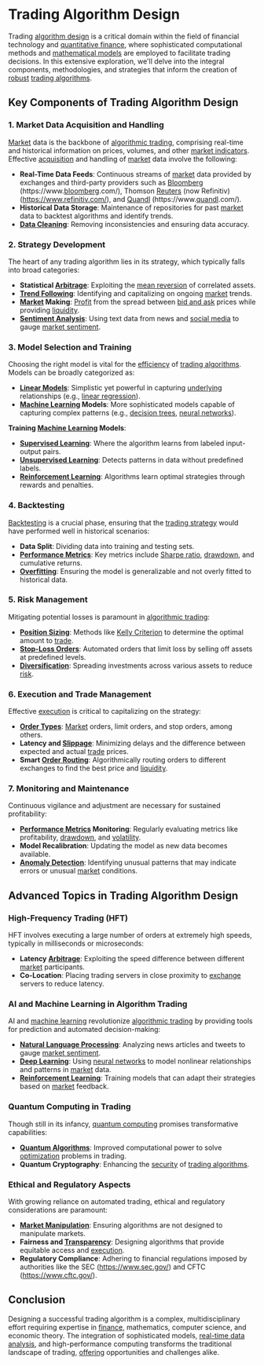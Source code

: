 # Trading Algorithm Design

Trading [algorithm design](../a/algorithm_design.md) is a critical domain within the field of financial technology and [quantitative finance](../q/quantitative_finance.md), where sophisticated computational methods and [mathematical models](../m/mathematical_models_in_trading.md) are employed to facilitate trading decisions. In this extensive exploration, we'll delve into the integral components, methodologies, and strategies that inform the creation of [robust](../r/robust.md) [trading algorithms](../t/trading_algorithms.md).

## Key Components of Trading Algorithm Design

### 1. Market Data Acquisition and Handling
[Market](../m/market.md) data is the backbone of [algorithmic trading](../a/algorithmic_trading.md), comprising real-time and historical information on prices, volumes, and other [market indicators](../m/market_indicators.md). Effective [acquisition](../a/acquisition.md) and handling of [market](../m/market.md) data involve the following:

- **Real-Time Data Feeds**: Continuous streams of [market](../m/market.md) data provided by exchanges and third-party providers such as [Bloomberg](../b/bloomberg.md) (https://www.[bloomberg](../b/bloomberg.md).com/), Thomson [Reuters](../r/reuters.md) (now Refinitiv) (https://www.refinitiv.com/), and [Quandl](../q/quandl.md) (https://www.[quandl](../q/quandl.md).com/).
- **Historical Data Storage**: Maintenance of repositories for past [market](../m/market.md) data to backtest algorithms and identify trends.
- **[Data Cleaning](../d/data_cleaning.md)**: Removing inconsistencies and ensuring data accuracy.

### 2. Strategy Development
The heart of any trading algorithm lies in its strategy, which typically falls into broad categories:

- **Statistical [Arbitrage](../a/arbitrage.md)**: Exploiting the [mean reversion](../m/mean_reversion.md) of correlated assets.
- **[Trend Following](../t/trend_following.md)**: Identifying and capitalizing on ongoing [market](../m/market.md) trends.
- **[Market](../m/market.md) Making**: [Profit](../p/profit.md) from the spread between [bid and ask](../b/bid_and_ask.md) prices while providing [liquidity](../l/liquidity.md).
- **[Sentiment Analysis](../s/sentiment_analysis.md)**: Using text data from news and [social media](../s/social_media.md) to gauge [market sentiment](../m/market_sentiment.md).

### 3. Model Selection and Training
Choosing the right model is vital for the [efficiency](../e/efficiency.md) of [trading algorithms](../t/trading_algorithms.md). Models can be broadly categorized as:

- **[Linear Models](../l/linear_models_in_trading.md)**: Simplistic yet powerful in capturing [underlying](../u/underlying.md) relationships (e.g., [linear regression](../l/linear_regression.md)).
- **[Machine Learning](../m/machine_learning.md) Models**: More sophisticated models capable of capturing complex patterns (e.g., [decision trees](../d/decision_trees.md), [neural networks](../n/neural_networks_in_trading.md)).

**Training [Machine Learning](../m/machine_learning.md) Models**:
- **[Supervised Learning](../s/supervised_learning.md)**: Where the algorithm learns from labeled input-output pairs.
- **[Unsupervised Learning](../u/unsupervised_learning.md)**: Detects patterns in data without predefined labels.
- **[Reinforcement Learning](../r/reinforcement_learning.md)**: Algorithms learn optimal strategies through rewards and penalties.

### 4. Backtesting
[Backtesting](../b/backtesting.md) is a crucial phase, ensuring that the [trading strategy](../t/trading_strategy.md) would have performed well in historical scenarios:

- **Data Split**: Dividing data into training and testing sets.
- **[Performance Metrics](../p/performance_metrics.md)**: Key metrics include [Sharpe ratio](../s/sharpe_ratio.md), [drawdown](../d/drawdown.md), and cumulative returns.
- **[Overfitting](../o/overfitting.md)**: Ensuring the model is generalizable and not overly fitted to historical data.

### 5. Risk Management
Mitigating potential losses is paramount in [algorithmic trading](../a/algorithmic_trading.md):

- **[Position Sizing](../p/position_sizing.md)**: Methods like [Kelly Criterion](../k/kelly_criterion.md) to determine the optimal amount to [trade](../t/trade.md).
- **[Stop-Loss Orders](../s/stop-loss_orders.md)**: Automated orders that limit loss by selling off assets at predefined levels.
- **[Diversification](../d/diversification.md)**: Spreading investments across various assets to reduce [risk](../r/risk.md).

### 6. Execution and Trade Management
Effective [execution](../e/execution.md) is critical to capitalizing on the strategy:

- **[Order Types](../o/order_types_in_trading.md)**: [Market](../m/market.md) orders, limit orders, and stop orders, among others.
- **Latency and [Slippage](../s/slippage.md)**: Minimizing delays and the difference between expected and actual [trade](../t/trade.md) prices.
- **Smart [Order Routing](../o/order_routing.md)**: Algorithmically routing orders to different exchanges to find the best price and [liquidity](../l/liquidity.md).

### 7. Monitoring and Maintenance
Continuous vigilance and adjustment are necessary for sustained profitability:

- **[Performance Metrics](../p/performance_metrics.md) Monitoring**: Regularly evaluating metrics like profitability, [drawdown](../d/drawdown.md), and [volatility](../v/volatility.md).
- **Model Recalibration**: Updating the model as new data becomes available.
- **[Anomaly Detection](../a/anomaly_detection.md)**: Identifying unusual patterns that may indicate errors or unusual [market](../m/market.md) conditions.

## Advanced Topics in Trading Algorithm Design

### High-Frequency Trading (HFT)
HFT involves executing a large number of orders at extremely high speeds, typically in milliseconds or microseconds:

- **Latency [Arbitrage](../a/arbitrage.md)**: Exploiting the speed difference between different [market](../m/market.md) participants.
- **Co-Location**: Placing trading servers in close proximity to [exchange](../e/exchange.md) servers to reduce latency.

### AI and Machine Learning in Algorithm Trading
AI and [machine learning](../m/machine_learning.md) revolutionize [algorithmic trading](../a/algorithmic_trading.md) by providing tools for prediction and automated decision-making:

- **[Natural Language Processing](../n/natural_language_processing_(nlp)_in_trading.md)**: Analyzing news articles and tweets to gauge [market sentiment](../m/market_sentiment.md).
- **[Deep Learning](../d/deep_learning.md)**: Using [neural networks](../n/neural_networks_in_trading.md) to model nonlinear relationships and patterns in [market](../m/market.md) data.
- **[Reinforcement Learning](../r/reinforcement_learning.md)**: Training models that can adapt their strategies based on [market](../m/market.md) feedback.

### Quantum Computing in Trading
Though still in its infancy, [quantum computing](../q/quantum_computing_in_trading.md) promises transformative capabilities:

- **[Quantum Algorithms](../q/quantum_algorithms_in_trading.md)**: Improved computational power to solve [optimization](../o/optimization.md) problems in trading.
- **Quantum Cryptography**: Enhancing the [security](../s/security.md) of [trading algorithms](../t/trading_algorithms.md).

### Ethical and Regulatory Aspects
With growing reliance on automated trading, ethical and regulatory considerations are paramount:

- **[Market Manipulation](../m/market_manipulation.md)**: Ensuring algorithms are not designed to manipulate markets.
- **Fairness and [Transparency](../t/transparency.md)**: Designing algorithms that provide equitable access and [execution](../e/execution.md).
- **Regulatory Compliance**: Adhering to financial regulations imposed by authorities like the SEC (https://www.sec.gov/) and CFTC (https://www.cftc.gov/).

## Conclusion
Designing a successful trading algorithm is a complex, multidisciplinary effort requiring expertise in [finance](../f/finance.md), mathematics, computer science, and economic theory. The integration of sophisticated models, [real-time data analysis](../r/real-time_data_analysis.md), and high-performance computing transforms the traditional landscape of trading, [offering](../o/offering.md) opportunities and challenges alike.

